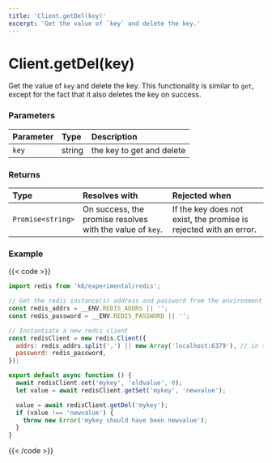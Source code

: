 ```yaml
---
title: 'Client.getDel(key)'
excerpt: 'Get the value of `key` and delete the key.'
---
```


# Client.getDel(key)

Get the value of `key` and delete the key. This functionality is similar to `get`, except for the fact that it also deletes the key on success.

### Parameters

| Parameter | Type   | Description               |
| :-------- | :----- | :------------------------ |
| `key`     | string | the key to get and delete |

### Returns

| Type              | Resolves with                                             | Rejected when                                                     |
| :---------------- | :-------------------------------------------------------- | :---------------------------------------------------------------- |
| `Promise<string>` | On success, the promise resolves with the value of `key`. | If the key does not exist, the promise is rejected with an error. |

### Example

{{< code >}}

```javascript
import redis from 'k6/experimental/redis';

// Get the redis instance(s) address and password from the environment
const redis_addrs = __ENV.REDIS_ADDRS || '';
const redis_password = __ENV.REDIS_PASSWORD || '';

// Instantiate a new redis client
const redisClient = new redis.Client({
  addrs: redis_addrs.split(',') || new Array('localhost:6379'), // in the form of 'host:port', separated by commas
  password: redis_password,
});

export default async function () {
  await redisClient.set('mykey', 'oldvalue', 0);
  let value = await redisClient.getSet('mykey', 'newvalue');

  value = await redisClient.getDel('mykey');
  if (value !== 'newvalue') {
    throw new Error('mykey should have been newvalue');
  }
}
```

{{< /code >}}
